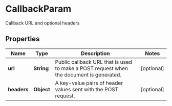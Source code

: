 

# CallbackParam

Callback URL and optional headers

## Properties

| Name | Type | Description | Notes |
|------------ | ------------- | ------------- | -------------|
|**url** | **String** | Public callback URL that is used to make a POST request when the document is generated. |  [optional] |
|**headers** | **Object** | A key-value pairs of header values sent with the POST request. |  [optional] |



